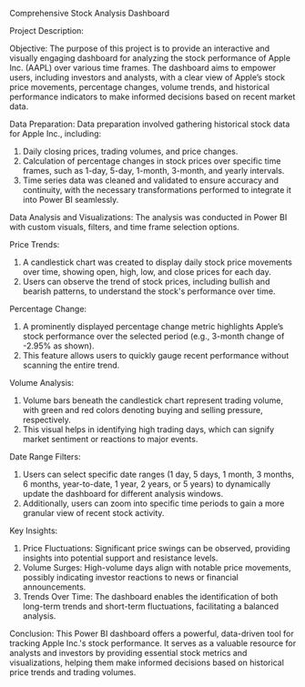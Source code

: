 Comprehensive Stock Analysis Dashboard

Project Description:

Objective:
The purpose of this project is to provide an interactive and visually engaging dashboard for analyzing the stock performance of Apple Inc. (AAPL) over various time frames. The dashboard aims to empower users, including investors and analysts, with a clear view of Apple’s stock price movements, percentage changes, volume trends, and historical performance indicators to make informed decisions based on recent market data.

Data Preparation:
Data preparation involved gathering historical stock data for Apple Inc., including:

1. Daily closing prices, trading volumes, and price changes.
2. Calculation of percentage changes in stock prices over specific time frames, such as 1-day, 5-day, 1-month, 3-month, and yearly intervals.
3. Time series data was cleaned and validated to ensure accuracy and continuity, with the necessary transformations performed to integrate it into   Power BI seamlessly.

Data Analysis and Visualizations:
The analysis was conducted in Power BI with custom visuals, filters, and time frame selection options.

Price Trends:
1. A candlestick chart was created to display daily stock price movements over time, showing open, high, low, and close prices for each day.
2. Users can observe the trend of stock prices, including bullish and bearish patterns, to understand the stock's performance over time.

Percentage Change:
1. A prominently displayed percentage change metric highlights Apple’s stock performance over the selected period (e.g., 3-month change of -2.95% as shown).
2. This feature allows users to quickly gauge recent performance without scanning the entire trend.

Volume Analysis:
1. Volume bars beneath the candlestick chart represent trading volume, with green and red colors denoting buying and selling pressure, respectively.
2. This visual helps in identifying high trading days, which can signify market sentiment or reactions to major events.

Date Range Filters:
1. Users can select specific date ranges (1 day, 5 days, 1 month, 3 months, 6 months, year-to-date, 1 year, 2 years, or 5 years) to dynamically update the dashboard for different analysis windows.
2. Additionally, users can zoom into specific time periods to gain a more granular view of recent stock activity.

Key Insights:
1. Price Fluctuations: Significant price swings can be observed, providing insights into potential support and resistance levels.
2. Volume Surges: High-volume days align with notable price movements, possibly indicating investor reactions to news or financial announcements.
3. Trends Over Time: The dashboard enables the identification of both long-term trends and short-term fluctuations, facilitating a balanced analysis.

Conclusion:
This Power BI dashboard offers a powerful, data-driven tool for tracking Apple Inc.'s stock performance. It serves as a valuable resource for analysts and investors by providing essential stock metrics and visualizations, helping them make informed decisions based on historical price trends and trading volumes.